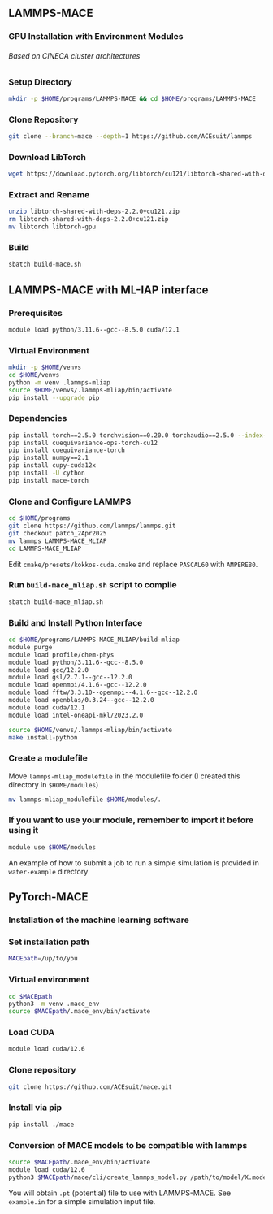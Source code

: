 ## LAMMPS-MACE
### GPU Installation with Environment Modules
###### Based on CINECA cluster architectures

### Setup Directory
```bash
mkdir -p $HOME/programs/LAMMPS-MACE && cd $HOME/programs/LAMMPS-MACE
```

### Clone Repository
```bash
git clone --branch=mace --depth=1 https://github.com/ACEsuit/lammps
```

### Download LibTorch
```bash
wget https://download.pytorch.org/libtorch/cu121/libtorch-shared-with-deps-2.2.0%2Bcu121.zip
```

### Extract and Rename
```bash
unzip libtorch-shared-with-deps-2.2.0+cu121.zip
rm libtorch-shared-with-deps-2.2.0+cu121.zip
mv libtorch libtorch-gpu
```

### Build
```bash
sbatch build-mace.sh
```

##

## LAMMPS-MACE with ML-IAP interface

### Prerequisites
```bash
module load python/3.11.6--gcc--8.5.0 cuda/12.1
```

### Virtual Environment
```bash
mkdir -p $HOME/venvs
cd $HOME/venvs
python -m venv .lammps-mliap
source $HOME/venvs/.lammps-mliap/bin/activate
pip install --upgrade pip
```

### Dependencies
```bash
pip install torch==2.5.0 torchvision==0.20.0 torchaudio==2.5.0 --index-url https://download.pytorch.org/whl/cu121
pip install cuequivariance-ops-torch-cu12
pip install cuequivariance-torch
pip install numpy==2.1
pip install cupy-cuda12x
pip install -U cython
pip install mace-torch
```

### Clone and Configure LAMMPS
```bash
cd $HOME/programs
git clone https://github.com/lammps/lammps.git
git checkout patch_2Apr2025
mv lammps LAMMPS-MACE_MLIAP
cd LAMMPS-MACE_MLIAP
```
Edit `cmake/presets/kokkos-cuda.cmake` and replace `PASCAL60` with `AMPERE80`.

### Run `build-mace_mliap.sh` script to compile
```bash
sbatch build-mace_mliap.sh
```

### Build and Install Python Interface
```bash
cd $HOME/programs/LAMMPS-MACE_MLIAP/build-mliap
module purge
module load profile/chem-phys
module load python/3.11.6--gcc--8.5.0
module load gcc/12.2.0
module load gsl/2.7.1--gcc--12.2.0
module load openmpi/4.1.6--gcc--12.2.0
module load fftw/3.3.10--openmpi--4.1.6--gcc--12.2.0
module load openblas/0.3.24--gcc--12.2.0
module load cuda/12.1
module load intel-oneapi-mkl/2023.2.0

source $HOME/venvs/.lammps-mliap/bin/activate
make install-python
```

### Create a modulefile
Move `lammps-mliap_modulefile` in the modulefile folder (I created this directory in `$HOME/modules`)
```bash
mv lammps-mliap_modulefile $HOME/modules/.
```

### If you want to use your module, remember to import it before using it
```bash
module use $HOME/modules
```
An example of how to submit a job to run a simple simulation is provided in `water-example` directory
##

## PyTorch-MACE
### Installation of the machine learning software

### Set installation path
```bash
MACEpath=/up/to/you
```

### Virtual environment
```bash
cd $MACEpath
python3 -m venv .mace_env
source $MACEpath/.mace_env/bin/activate
```

### Load CUDA
```bash
module load cuda/12.6
```

### Clone repository
```bash
git clone https://github.com/ACEsuit/mace.git
```

### Install via pip
```bash
pip install ./mace
```

### Conversion of MACE models to be compatible with lammps
```bash
source $MACEpath/.mace_env/bin/activate
module load cuda/12.6
python3 $MACEpath/mace/cli/create_lammps_model.py /path/to/model/X.model
```
You will obtain `.pt` (potential) file to use with LAMMPS-MACE. See `example.in` for a simple simulation input file.
